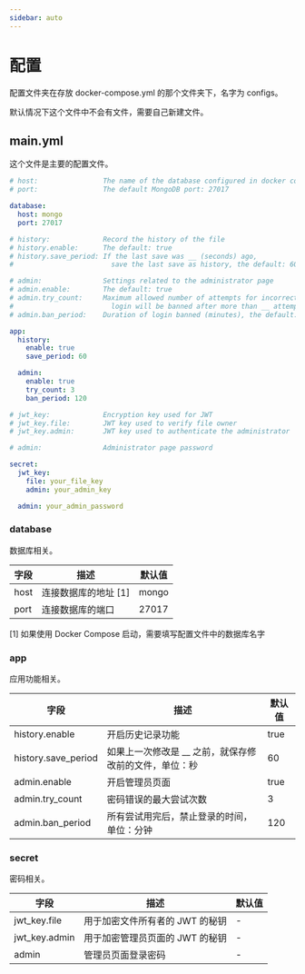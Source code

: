 ```yaml
---
sidebar: auto
---
```


# 配置

配置文件夹在存放 docker-compose.yml 的那个文件夹下，名字为 configs。

默认情况下这个文件中不会有文件，需要自己新建文件。

## main.yml

这个文件是主要的配置文件。

```yml
# host:                The name of the database configured in docker compose, the default: mongo
# port:                The default MongoDB port: 27017

database:
  host: mongo
  port: 27017

# history:             Record the history of the file
# history.enable:      The default: true
# history.save_period: If the last save was __ (seconds) ago,
#                        save the last save as history, the default: 60

# admin:               Settings related to the administrator page
# admin.enable:        The default: true
# admin.try_count:     Maximum allowed number of attempts for incorrect password,
#                        login will be banned after more than __ attempt(s), the default: 3
# admin.ban_period:    Duration of login banned (minutes), the default: 120

app:
  history:
    enable: true
    save_period: 60

  admin:
    enable: true
    try_count: 3
    ban_period: 120

# jwt_key:             Encryption key used for JWT
# jwt_key.file:        JWT key used to verify file owner
# jwt_key.admin:       JWT key used to authenticate the administrator

# admin:               Administrator page password

secret:
  jwt_key:
    file: your_file_key
    admin: your_admin_key

  admin: your_admin_password
```

### database

数据库相关。

| 字段 | 描述                 | 默认值 |
| ---- | -------------------- | ------ |
| host | 连接数据库的地址 [1] | mongo  |
| port | 连接数据库的端口     | 27017  |

[1] 如果使用 Docker Compose 启动，需要填写配置文件中的数据库名字

### app

应用功能相关。

| 字段                | 描述                                                     | 默认值 |
| ------------------- | -------------------------------------------------------- | ------ |
| history.enable      | 开启历史记录功能                                         | true   |
| history.save_period | 如果上一次修改是 \_\_ 之前，就保存修改前的文件，单位：秒 | 60     |
| admin.enable        | 开启管理员页面                                           | true   |
| admin.try_count     | 密码错误的最大尝试次数                                   | 3      |
| admin.ban_period    | 所有尝试用完后，禁止登录的时间，单位：分钟               | 120    |

### secret

密码相关。

| 字段          | 描述                            | 默认值 |
| ------------- | ------------------------------- | ------ |
| jwt_key.file  | 用于加密文件所有者的 JWT 的秘钥 | -      |
| jwt_key.admin | 用于加密管理员页面的 JWT 的秘钥 | -      |
| admin         | 管理员页面登录密码              | -      |
